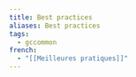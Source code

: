 ```yaml
---
title: Best practices
aliases: Best practices
tags:
  - gccommon
french:
  - "[[Meilleures pratiques]]"
---
```

